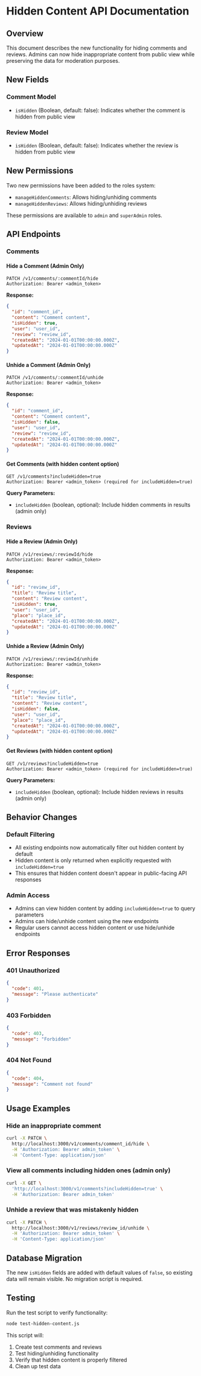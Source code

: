 # Hidden Content API Documentation

## Overview

This document describes the new functionality for hiding comments and reviews. Admins can now hide inappropriate content from public view while preserving the data for moderation purposes.

## New Fields

### Comment Model
- `isHidden` (Boolean, default: false): Indicates whether the comment is hidden from public view

### Review Model  
- `isHidden` (Boolean, default: false): Indicates whether the review is hidden from public view

## New Permissions

Two new permissions have been added to the roles system:

- `manageHiddenComments`: Allows hiding/unhiding comments
- `manageHiddenReviews`: Allows hiding/unhiding reviews

These permissions are available to `admin` and `superAdmin` roles.

## API Endpoints

### Comments

#### Hide a Comment (Admin Only)
```
PATCH /v1/comments/:commentId/hide
Authorization: Bearer <admin_token>
```

**Response:**
```json
{
  "id": "comment_id",
  "content": "Comment content",
  "isHidden": true,
  "user": "user_id",
  "review": "review_id",
  "createdAt": "2024-01-01T00:00:00.000Z",
  "updatedAt": "2024-01-01T00:00:00.000Z"
}
```

#### Unhide a Comment (Admin Only)
```
PATCH /v1/comments/:commentId/unhide
Authorization: Bearer <admin_token>
```

**Response:**
```json
{
  "id": "comment_id",
  "content": "Comment content", 
  "isHidden": false,
  "user": "user_id",
  "review": "review_id",
  "createdAt": "2024-01-01T00:00:00.000Z",
  "updatedAt": "2024-01-01T00:00:00.000Z"
}
```

#### Get Comments (with hidden content option)
```
GET /v1/comments?includeHidden=true
Authorization: Bearer <admin_token> (required for includeHidden=true)
```

**Query Parameters:**
- `includeHidden` (boolean, optional): Include hidden comments in results (admin only)

### Reviews

#### Hide a Review (Admin Only)
```
PATCH /v1/reviews/:reviewId/hide
Authorization: Bearer <admin_token>
```

**Response:**
```json
{
  "id": "review_id",
  "title": "Review title",
  "content": "Review content",
  "isHidden": true,
  "user": "user_id",
  "place": "place_id",
  "createdAt": "2024-01-01T00:00:00.000Z",
  "updatedAt": "2024-01-01T00:00:00.000Z"
}
```

#### Unhide a Review (Admin Only)
```
PATCH /v1/reviews/:reviewId/unhide
Authorization: Bearer <admin_token>
```

**Response:**
```json
{
  "id": "review_id",
  "title": "Review title",
  "content": "Review content",
  "isHidden": false,
  "user": "user_id",
  "place": "place_id",
  "createdAt": "2024-01-01T00:00:00.000Z",
  "updatedAt": "2024-01-01T00:00:00.000Z"
}
```

#### Get Reviews (with hidden content option)
```
GET /v1/reviews?includeHidden=true
Authorization: Bearer <admin_token> (required for includeHidden=true)
```

**Query Parameters:**
- `includeHidden` (boolean, optional): Include hidden reviews in results (admin only)

## Behavior Changes

### Default Filtering
- All existing endpoints now automatically filter out hidden content by default
- Hidden content is only returned when explicitly requested with `includeHidden=true`
- This ensures that hidden content doesn't appear in public-facing API responses

### Admin Access
- Admins can view hidden content by adding `includeHidden=true` to query parameters
- Admins can hide/unhide content using the new endpoints
- Regular users cannot access hidden content or use hide/unhide endpoints

## Error Responses

### 401 Unauthorized
```json
{
  "code": 401,
  "message": "Please authenticate"
}
```

### 403 Forbidden
```json
{
  "code": 403,
  "message": "Forbidden"
}
```

### 404 Not Found
```json
{
  "code": 404,
  "message": "Comment not found"
}
```

## Usage Examples

### Hide an inappropriate comment
```bash
curl -X PATCH \
  http://localhost:3000/v1/comments/comment_id/hide \
  -H 'Authorization: Bearer admin_token' \
  -H 'Content-Type: application/json'
```

### View all comments including hidden ones (admin only)
```bash
curl -X GET \
  'http://localhost:3000/v1/comments?includeHidden=true' \
  -H 'Authorization: Bearer admin_token'
```

### Unhide a review that was mistakenly hidden
```bash
curl -X PATCH \
  http://localhost:3000/v1/reviews/review_id/unhide \
  -H 'Authorization: Bearer admin_token' \
  -H 'Content-Type: application/json'
```

## Database Migration

The new `isHidden` fields are added with default values of `false`, so existing data will remain visible. No migration script is required.

## Testing

Run the test script to verify functionality:
```bash
node test-hidden-content.js
```

This script will:
1. Create test comments and reviews
2. Test hiding/unhiding functionality
3. Verify that hidden content is properly filtered
4. Clean up test data
